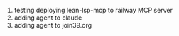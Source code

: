1) testing deploying lean-lsp-mcp to railway MCP server
2) adding agent to claude
3) adding agent to join39.org

